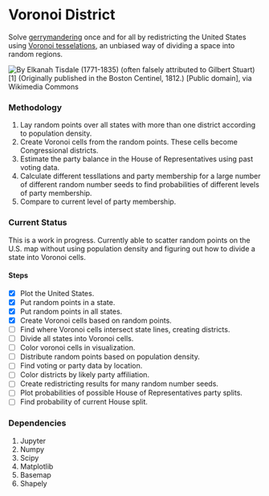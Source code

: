 # Voronoi District #

Solve [gerrymandering](https://en.wikipedia.org/wiki/Gerrymandering) once and for all by redistricting the United States using [Voronoi tesselations](https://en.wikipedia.org/wiki/Voronoi_diagram), an unbiased way of dividing a space into random regions.

![By Elkanah Tisdale (1771-1835) (often falsely attributed to Gilbert Stuart)[1] (Originally published in the Boston Centinel, 1812.) [Public domain], via Wikimedia Commons](https://upload.wikimedia.org/wikipedia/commons/thumb/9/96/The_Gerry-Mander_Edit.png/458px-The_Gerry-Mander_Edit.png "By Elkanah Tisdale (1771-1835) (often falsely attributed to Gilbert Stuart)[1] (Originally published in the Boston Centinel, 1812.) [Public domain], via Wikimedia Commons")

### Methodology ###

1. Lay random points over all states with more than one district according to population density.
2. Create Voronoi cells from the random points. These cells become Congressional districts.
3. Estimate the party balance in the House of Representatives using past voting data.
4. Calculate different tessllations and party membership for a large number of different random number seeds to find
probabilities of different levels of party membership.
5. Compare to current level of party membership.

### Current Status ###

This is a work in progress. Currently able to scatter random points on the U.S. map without using population density and figuring out how to divide a state into Voronoi cells.

#### Steps ####

- [x] Plot the United States.
- [x] Put random points in a state.
- [x] Put random points in all states.
- [x] Create Voronoi cells based on random points.
- [ ] Find where Voronoi cells intersect state lines, creating districts.
- [ ] Divide all states into Voronoi cells.
- [ ] Color voronoi cells in visualization.
- [ ] Distribute random points based on population density.
- [ ] Find voting or party data by location.
- [ ] Color districts by likely party affiliation.
- [ ] Create redistricting results for many random number seeds.
- [ ] Plot probabilities of possible House of Representatives party splits.
- [ ] Find probability of current House split.

### Dependencies ###

1. Jupyter
2. Numpy
3. Scipy
4. Matplotlib
5. Basemap
6. Shapely
